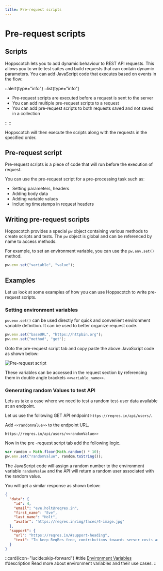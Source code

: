 ```yaml
---
title: Pre-request scripts
---
```


# Pre-request scripts

## Scripts

Hoppscotch lets you to add dynamic behaviour to REST API requests. This allows you to write test suites and build requests that can contain dynamic parameters. You can add JavaScript code that executes based on events in the flow:

::alert{type="info"}
::list{type="info"}

- Pre-request scripts are executed before a request is sent to the server
- You can add multiple pre-request scripts to a request
- You can add pre-request scripts to both requests saved and not saved in a collection

::
::

Hoppscotch will then execute the scripts along with the requests in the specified order.

## Pre-request script

Pre-request scripts is a piece of code that will run before the execution of request.

You can use the pre-request script for a pre-processing task such as:

- Setting parameters, headers
- Adding body data
- Adding variable values
- Including timestamps in request headers

## Writing pre-request scripts

Hoppscotch provides a special `pw` object containing various methods to create scripts and tests. The `pw` object is global and can be referenced by name to access methods.

For example, to set an environment variable, you can use the `pw.env.set()` method.

```javascript
pw.env.set("variable", "value");
```

## Examples

Let us look at some examples of how you can use Hoppscotch to write pre-request scripts.

### Setting environment variables

`pw.env.set()` can be used directly for quick and convenient environment variable definition. It can be used to better organize request code.

```javascript
pw.env.set("baseURL", "https://httpbin.org");
pw.env.set("method", "get");
```

Goto the pre-request script tab and copy paste the above JavaScript code as shown below:

![Pre-request script](/images/getting-started/rest/pre-req-script.png)

These variables can be accessed in the request section by referencing them in double angle brackets `<<variable_name>>`.

### Generating random Values to test API

Lets us take a case where we need to test a random test-user data available at an endpoint.

Let us use the following GET API endpoint `https://reqres.in/api/users/`.

Add `<<randomValue>>` to the endpoint URL.

```text
https://reqres.in/api/users/<<randomValue>>
```

Now in the pre -request script tab add the following logic.

```javascript
var random = Math.floor(Math.random() * 10);
pw.env.set("randomValue", random.toString());
```

The JavaScript code will assign a random number to the environment variable `randomValue` and the API will return a random user associated with the random value.

You will get a similar response as shown below:

```json
{
  "data": {
    "id": 4,
    "email": "eve.holt@reqres.in",
    "first_name": "Eve",
    "last_name": "Holt",
    "avatar": "https://reqres.in/img/faces/4-image.jpg"
  },
  "support": {
    "url": "https://reqres.in/#support-heading",
    "text": "To keep ReqRes free, contributions towards server costs are appreciated!"
  }
}
```

::card{icon="lucide:skip-forward"}
#title
[Environment Variables](/documentation/getting-started/rest/environment-variables)
#description
Read more about environment variables and their use cases.
::
